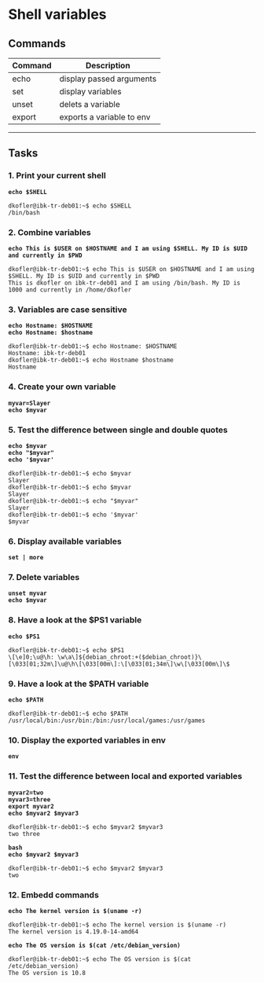 # Shell variables
## Commands
| Command | Description |
| ---| --- |
| echo | display passed arguments |
| set | display variables |
| unset | delets a variable |
| export | exports a variable to env |
---

## Tasks
### 1. Print your current shell
**`echo $SHELL`**
```
dkofler@ibk-tr-deb01:~$ echo $SHELL
/bin/bash
```

### 2. Combine variables
**`echo This is $USER on $HOSTNAME and I am using $SHELL. My ID is $UID and currently in $PWD`**
```
dkofler@ibk-tr-deb01:~$ echo This is $USER on $HOSTNAME and I am using $SHELL. My ID is $UID and currently in $PWD
This is dkofler on ibk-tr-deb01 and I am using /bin/bash. My ID is 1000 and currently in /home/dkofler
```

### 3. Variables are case sensitive
**`echo Hostname: $HOSTNAME`**  
**`echo Hostname: $hostname`**
```
dkofler@ibk-tr-deb01:~$ echo Hostname: $HOSTNAME
Hostname: ibk-tr-deb01
dkofler@ibk-tr-deb01:~$ echo Hostname $hostname
Hostname
```

### 4. Create your own variable
**`myvar=Slayer`**  
**`echo $myvar`**

### 5. Test the difference between single and double quotes
**`echo $myvar`**  
**`echo "$myvar"`**  
**`echo '$myvar'`**
```
dkofler@ibk-tr-deb01:~$ echo $myvar
Slayer
dkofler@ibk-tr-deb01:~$ echo $myvar
Slayer
dkofler@ibk-tr-deb01:~$ echo "$myvar"
Slayer
dkofler@ibk-tr-deb01:~$ echo '$myvar'
$myvar
```

### 6. Display available variables
**`set | more`**

### 7. Delete variables
**`unset myvar`**  
**`echo $myvar`**

### 8. Have a look at the $PS1 variable
**`echo $PS1`**
```
dkofler@ibk-tr-deb01:~$ echo $PS1
\[\e]0;\u@\h: \w\a\]${debian_chroot:+($debian_chroot)}\[\033[01;32m\]\u@\h\[\033[00m\]:\[\033[01;34m\]\w\[\033[00m\]\$
```

### 9. Have a look at the $PATH variable
**`echo $PATH`**
```
dkofler@ibk-tr-deb01:~$ echo $PATH
/usr/local/bin:/usr/bin:/bin:/usr/local/games:/usr/games
```

### 10. Display the exported variables in env
**`env`**

### 11. Test the difference between local and exported variables
**`myvar2=two`**  
**`myvar3=three`**  
**`export myvar2`**  
**`echo $myvar2 $myvar3`**
```
dkofler@ibk-tr-deb01:~$ echo $myvar2 $myvar3
two three
```
**`bash`**  
**`echo $myvar2 $myvar3`**
```
dkofler@ibk-tr-deb01:~$ echo $myvar2 $myvar3
two
```

### 12. Embedd commands
**`echo The kernel version is $(uname -r)`**
```
dkofler@ibk-tr-deb01:~$ echo The kernel version is $(uname -r)
The kernel version is 4.19.0-14-amd64
```

**`echo The OS version is $(cat /etc/debian_version)`**
```
dkofler@ibk-tr-deb01:~$ echo The OS version is $(cat /etc/debian_version)
The OS version is 10.8
```